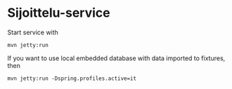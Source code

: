 # Sijoittelu-service

Start service with

`mvn jetty:run`

If you want to use local embedded database with data imported to fixtures, then

`mvn jetty:run -Dspring.profiles.active=it`

